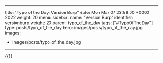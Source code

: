
---
title: "Typo of the Day: Version Burp"
date: Mon Mar 07 23:56:00 +0000 2022
weight: 20
menu:
  sidebar:
    name: "Version Burp"
    identifier: versionburp
    weight: 20
    parent: typo_of_the_day
tags: ["#TypoOfTheDay"]
type: posts/typo_of_the_day
hero: images/posts/typo_of_the_day.jpg
images:
- images/posts/typo_of_the_day.jpg
---


{{<tweet user="mariatta" id="1500983635180142592">}}


